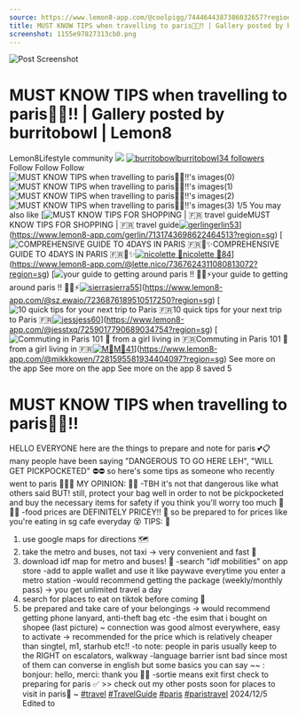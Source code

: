 ```yaml
---
source: https://www.lemon8-app.com/@coolpigg/7444644387386032657?region=sg
title: MUST KNOW TIPS when travelling to paris🚨🥹‼️ | Gallery posted by burritobowl | Lemon8
screenshot: 1155e97827313cb0.png
---
```



![Post Screenshot](1155e97827313cb0.png)
# MUST KNOW TIPS when travelling to paris🚨🥹‼️ | Gallery posted by burritobowl | Lemon8
[](https://www.lemon8-app.com/feed/foryou?region=sg)
Lemon8Lifestyle community
[](https://www.lemon8-app.com/search/sug?region=sg)![](https://lemon8.onelink.me/FMQw?pid=website_direct&af_force_dp=false&af_dp=snssdk2657%3A%2F%2Farticle_detail_page%3Fgroup_id%3D7444644387386032657%26pid%3Dwebsite_direct&retargeting=true&ab_version=73512074&af_web_dp=https%3A%2F%2Fplay.google.com%2Fstore%2Fapps%2Fdetails%3Fid%3Dcom.bd.nproject&amp_extra=%7B%22seo_page_id%22%3A%2251494804583428991%22%2C%22traffic_type%22%3A%22website_direct%22%2C%22web_id%22%3A%227481731006128080392%22%2C%22enter_position%22%3A%22smart_banner%22%2C%22enter_page_id%22%3A%227444644387386032657%22%2C%22enter_page_type%22%3A%22article%22%7D)
[![burritobowl](https://p19-lemon8-sign-sg.tiktokcdn.com/user-avatar-alisg/b303ccd8aaef745a9f5cf2d1f96124d3~tplv-sdweummd6v-shrink:120:0:q75.webp?lk3s=66c60501&source=feed_user&x-expires=1744588800&x-signature=fBXrXb04tX04%2FY1V6p5WEfQwjlo%3D)](https://www.lemon8-app.com/@coolpigg?region=sg)[burritobowl34 followers](https://www.lemon8-app.com/@coolpigg?region=sg)
Follow
Follow
Follow
![MUST KNOW TIPS when travelling to paris🚨🥹‼️'s images\(0\)](https://p16-lemon8-sign-sg.tiktokcdn.com/tos-alisg-v-a3e477-sg/oUi6WAszqECuBWwAi9EFB2vCQFQfIYHAeNVgEB~tplv-sdweummd6v-wap-logo-v1:QGNvb2xwaWdn:1080:0.webp?lk3s=66c60501&source=wap_large_logo_image&x-expires=1744588800&x-signature=Sy6CePSlMtyf513x7mS%2B3XXL7sk%3D)
![MUST KNOW TIPS when travelling to paris🚨🥹‼️'s images\(1\)](https://p16-lemon8-sign-sg.tiktokcdn.com/tos-alisg-v-a3e477-sg/oQB6EQiBANfBu9FAvzFQeWWIWAiYE2EqHwCWIg~tplv-sdweummd6v-wap-logo-v1:QGNvb2xwaWdn:1080:0.webp?lk3s=66c60501&source=wap_large_logo_image&x-expires=1744588800&x-signature=jk%2B23faLbSIk3tnNTDHx9RWRexc%3D)
![MUST KNOW TIPS when travelling to paris🚨🥹‼️'s images\(2\)](https://p16-lemon8-sign-sg.tiktokcdn.com/tos-alisg-v-a3e477-sg/oEZpeOAF8JEeAgMD7sbCrogAeXbLXoFA5gQQDc~tplv-sdweummd6v-wap-logo-v1:QGNvb2xwaWdn:1080:0.webp?lk3s=66c60501&source=wap_large_logo_image&x-expires=1744588800&x-signature=xwm6mg3oYBJRICbKiYnGA%2F%2B8GNE%3D)
![MUST KNOW TIPS when travelling to paris🚨🥹‼️'s images\(3\)](https://p16-lemon8-sign-sg.tiktokcdn.com/tos-alisg-v-a3e477-sg/o0AAFIAwQ9zEYEGvEDi9Ciqe2BWBNg6QHEfBuW~tplv-sdweummd6v-wap-logo-v1:QGNvb2xwaWdn:1080:0.webp?lk3s=66c60501&source=wap_large_logo_image&x-expires=1744588800&x-signature=MEJq%2BGQEwbUpeSyLp%2FTPCC%2BWK3I%3D)
1/5
You may also like
[![MUST KNOW TIPS FOR SHOPPING | 🇫🇷 travel guide](https://p16-lemon8-sign-sg.tiktokcdn.com/tos-alisg-v-a3e477-sg/e70b0b7337364bddacb3b83455b7664e~tplv-sdweummd6v-shrink:640:0:q50.webp?lk3s=66c60501&source=seo_middle_feed_list&x-expires=1773532800&x-signature=5SH9naijRl5ueSNJbryY3GnE%2Fvg%3D)MUST KNOW TIPS FOR SHOPPING | 🇫🇷 travel guide[![gerlin](https://p16-lemon8-sign-sg.tiktokcdn.com/user-avatar-alisg/6f04202a7bd931043bd772c8d7e8c02c~tplv-sdweummd6v-shrink:120:0:q75.jpeg?lk3s=66c60501&source=feed_user&x-expires=1744588800&x-signature=QY8lyuGPxvqyvTuNbaqirA2xDQs%3D)gerlin53](https://www.lemon8-app.com/gerlin?region=sg)](https://www.lemon8-app.com/gerlin/7131743698622464513?region=sg)
[![COMPREHENSIVE GUIDE TO 4DAYS IN PARIS 🇫🇷🥐✨](https://p16-lemon8-sign-sg.tiktokcdn.com/tos-alisg-v-a3e477-sg/o4eX2A8I2AneL3DQWAAimgAfQTbYQtGRypeGLJ~tplv-sdweummd6v-shrink:640:0:q50.webp?lk3s=66c60501&source=seo_middle_feed_list&x-expires=1773532800&x-signature=G4N0TPgOUFUGaLGjSAeVUmzZhsU%3D)COMPREHENSIVE GUIDE TO 4DAYS IN PARIS 🇫🇷🥐✨[![nicolette 🌿](https://p16-lemon8-sign-sg.tiktokcdn.com/user-avatar-alisg/739e98dfe0ffa105e666db62754bb228~tplv-sdweummd6v-shrink:120:0:q75.jpeg?lk3s=66c60501&source=feed_user&x-expires=1744588800&x-signature=%2B5ugHUWp2w5uuoQHfllbmxTOyrk%3D)nicolette 🌿84](https://www.lemon8-app.com/@lette.nico?region=sg)](https://www.lemon8-app.com/@lette.nico/7367624311080813072?region=sg)
[![your guide to getting around paris !! 😬🚌⚡️](https://p16-lemon8-sign-sg.tiktokcdn.com/tos-alisg-v-a3e477-sg/23ec4d779cd149108bfb57a5d7bf2ff7~tplv-sdweummd6v-shrink:640:0:q50.webp?lk3s=66c60501&source=seo_middle_feed_list&x-expires=1773532800&x-signature=yip1Mb7uo3aDVsfUzWCG3VjFUDs%3D)your guide to getting around paris !! 😬🚌⚡️[![sierra](https://p16-lemon8-sign-sg.tiktokcdn.com/user-avatar-alisg/03565c5539d7a4b1282bdd3d11473819~tplv-sdweummd6v-shrink:120:0:q75.jpeg?lk3s=66c60501&source=feed_user&x-expires=1744588800&x-signature=RFpvw3371iuAj8Awxwob7R8dAy4%3D)sierra55](https://www.lemon8-app.com/@sz.ewaio?region=sg)](https://www.lemon8-app.com/@sz.ewaio/7236876189510517250?region=sg)
[![10 quick tips for your next trip to Paris 🇫🇷](https://p16-lemon8-sign-sg.tiktokcdn.com/tos-alisg-v-a3e477-sg/o4EY8tCk3v9NbeoxbtCnsgA9QfBbEP8A0IAYDT~tplv-sdweummd6v-shrink:640:0:q50.webp?lk3s=66c60501&source=seo_middle_feed_list&x-expires=1773532800&x-signature=ZLa3%2BvyPfWRH%2FFBAjJM3HKuLXhg%3D)10 quick tips for your next trip to Paris 🇫🇷[![jess](https://p16-lemon8-sign-sg.tiktokcdn.com/user-avatar-alisg/f82a04b00488e513ef7ec7f31314878a~tplv-sdweummd6v-shrink:120:0:q75.jpeg?lk3s=66c60501&source=feed_user&x-expires=1744588800&x-signature=Jx4VvM7BrbfHNuY6Gm5FU9Gzp8k%3D)jess60](https://www.lemon8-app.com/@jesstxq?region=sg)](https://www.lemon8-app.com/@jesstxq/7259017790689034754?region=sg)
[![Commuting in Paris 101 📌 from a girl living in 🇫🇷](https://p16-lemon8-sign-sg.tiktokcdn.com/tos-alisg-v-a3e477-sg/oschztFhehVQIkbScAygfC0NE62rEAM9ABMAjy~tplv-sdweummd6v-shrink:640:0:q50.webp?lk3s=66c60501&source=seo_middle_feed_list&x-expires=1773532800&x-signature=bN8TRlLIiDAhsxMKLzV%2FAmDxM%2BM%3D)Commuting in Paris 101 📌 from a girl living in 🇫🇷[![M🐹](https://p16-lemon8-sign-sg.tiktokcdn.com/user-avatar-alisg/22841b927145faaa47200d610badc62f~tplv-sdweummd6v-shrink:120:0:q75.jpeg?lk3s=66c60501&source=feed_user&x-expires=1744588800&x-signature=agmEW1sci7ATer6HhcTuUIuKcFU%3D)M🐹41](https://www.lemon8-app.com/@mikkkowen?region=sg)](https://www.lemon8-app.com/@mikkkowen/7281595581934404097?region=sg)
See more on the app
See more on the app
See more on the app
8 saved
5
# MUST KNOW TIPS when travelling to paris🚨🥹‼️
HELLO EVERYONE here are the things to prepare and note for paris 💕📋 
many people have been saying "DANGEROUS TO GO HERE LEH", "WILL GET PICKPOCKETED" ⛔️⛔️
so here's some tips as someone who recently went to paris 🐽🧑‍🍳
MY OPINION: 💁‍♀️
-TBH it's not that dangerous like what others said BUT! still, protect your bag well in order to not be pickpocketed and buy the necessary items for safety if you think you'll worry too much 🤣🤣🤣 
-food prices are DEFINITELY PRICEY!! 🥲 so be prepared to for prices like you're eating in sg cafe everyday 😵
TIPS: 📝
1. use google maps for directions 🗺️ 
2. take the metro and buses, not taxi -> very convenient and fast 🚊
3. download idf map for metro and buses! 🚌 
-search "idf mobilities" on app store
-add to apple wallet and use it like paywave everytime you enter a metro station
-would recommend getting the package (weekly/monthly pass) -> you get unlimited travel a day 
4. search for places to eat on tiktok before coming 📲
5. be prepared and take care of your belongings -> would recommend getting phone lanyard, anti-theft bag etc
-the esim that i bought on shopee (last picture) ~ connection was good almost everywhere, easy to activate -> recommended for the price which is relatively cheaper than singtel, m1, starhub etc!! 
-to note: people in paris usually keep to the RIGHT on escalators, walkway 
-language barrier isnt bad since most of them can converse in english but some basics you can say ~~ : bonjour: hello, merci: thank you 🤣🤣 
-sortie means exit 
first check to preparing for paris ✅ >> check out my other posts soon for places to visit in paris🗼 ~
[#travel](https://www.lemon8-app.com/topic/7198471901373923334?region=sg) [#TravelGuide](https://www.lemon8-app.com/topic/7086720246836379649?region=sg) [#paris](https://www.lemon8-app.com/topic/7199953620581695493?region=sg) [#paristravel](https://www.lemon8-app.com/topic/7209352672976666630?region=sg)
2024/12/5 Edited to
#